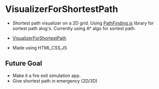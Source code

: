 # VisualizerForShortestPath

- Shortest path visualizer on a 2D grid. Using [PathFinding.js](https://github.com/qiao/PathFinding.js) library for sortest path alog's. Currently using A* algo for sortest path.
- [VisualizerForShortestPath](https://aryabharat.github.io/VisualizerForShortestPath/public/)

- Made using HTML,CSS,JS

## Future Goal
- Make it a fire exit simulation app.
- Give shortest path in emergency (2D/3D)


